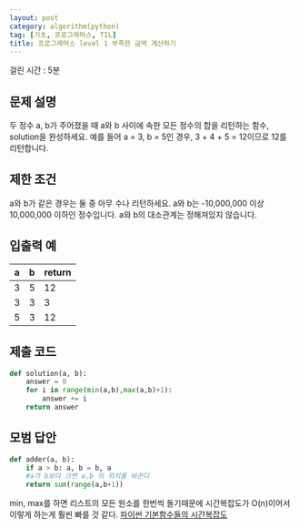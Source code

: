 ```yaml
---
layout: post
category: algorithm(python)
tag: [기초, 프로그래머스, TIL]
title: 프로그래머스 level 1 부족한 금액 계산하기
---
```


걸린 시간 : 5분

## 문제 설명
두 정수 a, b가 주어졌을 때 a와 b 사이에 속한 모든 정수의 합을 리턴하는 함수, solution을 완성하세요.
예를 들어 a = 3, b = 5인 경우, 3 + 4 + 5 = 12이므로 12를 리턴합니다.

## 제한 조건
a와 b가 같은 경우는 둘 중 아무 수나 리턴하세요.
a와 b는 -10,000,000 이상 10,000,000 이하인 정수입니다.
a와 b의 대소관계는 정해져있지 않습니다.

## 입출력 예

<table>
  <thead>
    <tr>
      <th>a</th>
      <th>b</th>
      <th>return</th>
    </tr>
  </thead>
  <tbody>
    <tr>
      <td>3</td>
      <td>5</td>
      <td>12</td>
    </tr>
    <tr>
      <td>3</td>
      <td>3</td>
      <td>3</td>
    </tr>
    <tr>
      <td>5</td>
      <td>3</td>
      <td>12</td>
    </tr>
  </tbody>
</table>

## 제출 코드

```python
def solution(a, b):
    answer = 0
    for i in range(min(a,b),max(a,b)+1):
        answer += i
    return answer
```

## 모범 답안

```python
def adder(a, b):
    if a > b: a, b = b, a
    #a가 b보다 크면 a,b 의 위치를 바꾼다
    return sum(range(a,b+1))
```

min, max를 하면 리스트의 모든 원소를 한번씩 돌기때문에 시간복잡도가 O(n)이어서 
이렇게 하는게 훨씬 빠를 것 같다. [파이썬 기본함수들의 시간복잡도](https://wiki.python.org/moin/TimeComplexity )